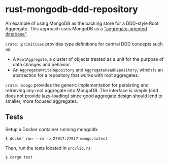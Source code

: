 # rust-mongodb-ddd-repository

An example of using MongoDB as the backing store for a DDD-style Root Aggregate. This approach uses MongoDB as a ["aggregate-oriented database"](https://www.martinfowler.com/bliki/AggregateOrientedDatabase.html).

`crate::primitives` provides type definitions for central DDD concepts such as:
* A `RootAggregate`, a cluster of objects treated as a unit for the purpose of data changes and behavior.
* An `AggregateWriteRepository` and `AggregateReadRepository`, which is an abstraction for a repository that works with root aggregates. 

`crate::mongo` provides the generic implementation for persisting and retrieving any root aggregate into MongoDB. The interface is simple (and does not provide lazy-loading) since good aggregate design should lend to smaller, more focused aggregates.

## Tests

Setup a Docker container running mongodb:

```
$ docker run --rm -p 27017:27017 mongo:latest
```

Then, run the tests located in `src/lib.rs`:

```
$ cargo test
```